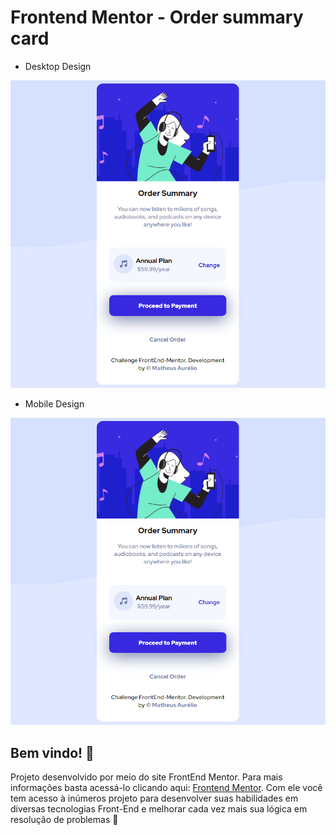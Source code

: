 # Frontend Mentor - Order summary card

- Desktop Design

![Design preview for the Order summary card coding challenge](./design/desktop-design.png)

- Mobile Design

![Design preview for the Order summary card coding challenge](./design/mobile-design.png)

## Bem vindo! 👋

Projeto desenvolvido por meio do site FrontEnd Mentor. Para mais informações basta acessá-lo clicando aqui: [Frontend Mentor](https://www.frontendmentor.io). Com ele você tem acesso à inúmeros projeto para desenvolver suas habilidades em diversas tecnologias Front-End e melhorar cada vez mais sua lógica em resolução de problemas 🚀
